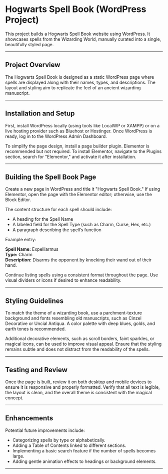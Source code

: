 # Hogwarts Spell Book (WordPress Project)

This project builds a Hogwarts Spell Book website using WordPress. It showcases spells from the Wizarding World, manually curated into a single, beautifully styled page.

---

## Project Overview

The Hogwarts Spell Book is designed as a static WordPress page where spells are displayed along with their names, types, and descriptions. The layout and styling aim to replicate the feel of an ancient wizarding manuscript.

---

## Installation and Setup

First, install WordPress locally (using tools like LocalWP or XAMPP) or on a live hosting provider such as Bluehost or Hostinger. Once WordPress is ready, log in to the WordPress Admin Dashboard.

To simplify the page design, install a page builder plugin. Elementor is recommended but not required. To install Elementor, navigate to the Plugins section, search for "Elementor," and activate it after installation.

---

## Building the Spell Book Page

Create a new page in WordPress and title it "Hogwarts Spell Book." If using Elementor, open the page with the Elementor editor; otherwise, use the Block Editor.

The content structure for each spell should include:
- A heading for the Spell Name
- A labeled field for the Spell Type (such as Charm, Curse, Hex, etc.)
- A paragraph describing the spell’s function

Example entry:

**Spell Name:** Expelliarmus  
**Type:** Charm  
**Description:** Disarms the opponent by knocking their wand out of their hand.

Continue listing spells using a consistent format throughout the page. Use visual dividers or icons if desired to enhance readability.

---

## Styling Guidelines

To match the theme of a wizarding book, use a parchment-texture background and fonts resembling old manuscripts, such as Cinzel Decorative or Uncial Antiqua. A color palette with deep blues, golds, and earth tones is recommended.

Additional decorative elements, such as scroll borders, faint sparkles, or magical icons, can be used to improve visual appeal. Ensure that the styling remains subtle and does not distract from the readability of the spells.

---

## Testing and Review

Once the page is built, review it on both desktop and mobile devices to ensure it is responsive and properly formatted. Verify that all text is legible, the layout is clean, and the overall theme is consistent with the magical concept.

---

## Enhancements

Potential future improvements include:
- Categorizing spells by type or alphabetically.
- Adding a Table of Contents linked to different sections.
- Implementing a basic search feature if the number of spells becomes large.
- Adding gentle animation effects to headings or background elements.

---



